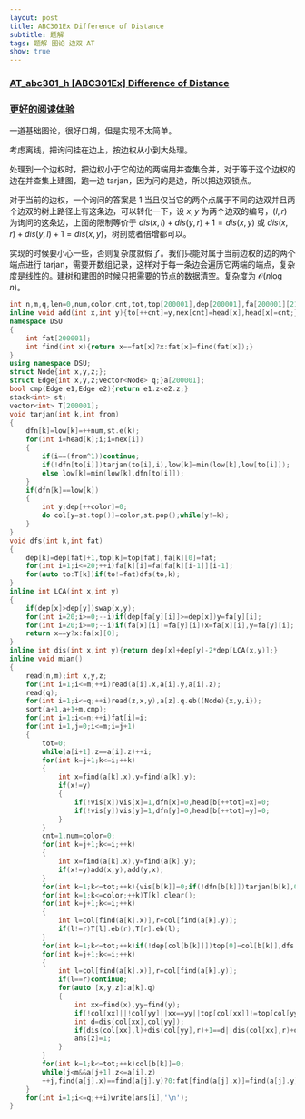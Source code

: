 ```yaml
---
layout: post
title: ABC301Ex Difference of Distance
subtitle: 题解
tags: 题解 图论 边双 AT
show: true
---
```


### [AT_abc301_h [ABC301Ex] Difference of Distance](https://www.luogu.com.cn/problem/AT_abc301_h)

### [更好的阅读体验](https://www.cnblogs.com/WrongAnswer90-home/p/17766886.html)

一道基础图论，很好口胡，但是实现不太简单。

考虑离线，把询问挂在边上，按边权从小到大处理。

处理到一个边权时，把边权小于它的边的两端用并查集合并，对于等于这个边权的边在并查集上建图，跑一边 tarjan，因为问的是边，所以把边双锁点。

对于当前的边权，一个询问的答案是 $1$ 当且仅当它的两个点属于不同的边双并且两个边双的树上路径上有这条边，可以转化一下，设 $x,y$ 为两个边双的编号，$(l,r)$ 为询问的这条边，上面的限制等价于 $dis(x,l)+dis(y,r)+1=dis(x,y)$ 或 $dis(x,r)+dis(y,l)+1=dis(x,y)$，树剖或者倍增都可以。

实现的时候要小心一些，否则复杂度就假了。我们只能对属于当前边权的边的两个端点进行 tarjan，需要开数组记录，这样对于每一条边会遍历它两端的端点，复杂度是线性的。建树和建图的时候只把需要的节点的数据清空。复杂度为 $\mathcal O(n\log n)$。

```cpp
int n,m,q,len=0,num,color,cnt,tot,top[200001],dep[200001],fa[200001][21],col[200001],head[200001],to[400001],nex[400001],vis[200001],dfn[200001],low[200001],b[200001],ans[200001];
inline void add(int x,int y){to[++cnt]=y,nex[cnt]=head[x],head[x]=cnt;}
namespace DSU
{
	int fat[200001];
	int find(int x){return x==fat[x]?x:fat[x]=find(fat[x]);}
}
using namespace DSU;
struct Node{int x,y,z;};
struct Edge{int x,y,z;vector<Node> q;}a[200001];
bool cmp(Edge e1,Edge e2){return e1.z<e2.z;}
stack<int> st;
vector<int> T[200001];
void tarjan(int k,int from)
{
	dfn[k]=low[k]=++num,st.e(k);
	for(int i=head[k];i;i=nex[i])
	{
		if(i==(from^1))continue;
		if(!dfn[to[i]])tarjan(to[i],i),low[k]=min(low[k],low[to[i]]);
		else low[k]=min(low[k],dfn[to[i]]);
	}
	if(dfn[k]==low[k])
	{
		int y;dep[++color]=0;
		do col[y=st.top()]=color,st.pop();while(y!=k);
	}
}
void dfs(int k,int fat)
{
	dep[k]=dep[fat]+1,top[k]=top[fat],fa[k][0]=fat;
	for(int i=1;i<=20;++i)fa[k][i]=fa[fa[k][i-1]][i-1];
	for(auto to:T[k])if(to!=fat)dfs(to,k);
}
inline int LCA(int x,int y)
{
	if(dep[x]>dep[y])swap(x,y);
	for(int i=20;i>=0;--i)if(dep[fa[y][i]]>=dep[x])y=fa[y][i];
	for(int i=20;i>=0;--i)if(fa[x][i]!=fa[y][i])x=fa[x][i],y=fa[y][i];
	return x==y?x:fa[x][0];
}
inline int dis(int x,int y){return dep[x]+dep[y]-2*dep[LCA(x,y)];}
inline void mian()
{
	read(n,m);int x,y,z;
	for(int i=1;i<=m;++i)read(a[i].x,a[i].y,a[i].z);
	read(q);
	for(int i=1;i<=q;++i)read(z,x,y),a[z].q.eb((Node){x,y,i});
	sort(a+1,a+1+m,cmp);
	for(int i=1;i<=n;++i)fat[i]=i;
	for(int i=1,j=0;i<=m;i=j+1)
	{
		tot=0;
		while(a[i+1].z==a[i].z)++i;
		for(int k=j+1;k<=i;++k)
		{
			int x=find(a[k].x),y=find(a[k].y);
			if(x!=y)
			{
				if(!vis[x])vis[x]=1,dfn[x]=0,head[b[++tot]=x]=0;
				if(!vis[y])vis[y]=1,dfn[y]=0,head[b[++tot]=y]=0;
			}
		}
		cnt=1,num=color=0;
		for(int k=j+1;k<=i;++k)
		{
			int x=find(a[k].x),y=find(a[k].y);
			if(x!=y)add(x,y),add(y,x);
		}
		for(int k=1;k<=tot;++k){vis[b[k]]=0;if(!dfn[b[k]])tarjan(b[k],0);}
		for(int k=1;k<=color;++k)T[k].clear();
		for(int k=j+1;k<=i;++k)
		{
			int l=col[find(a[k].x)],r=col[find(a[k].y)];
			if(l!=r)T[l].eb(r),T[r].eb(l);
		}
		for(int k=1;k<=tot;++k)if(!dep[col[b[k]]])top[0]=col[b[k]],dfs(col[b[k]],0);
		for(int k=j+1;k<=i;++k)
		{
			int l=col[find(a[k].x)],r=col[find(a[k].y)];
			if(l==r)continue;
			for(auto [x,y,z]:a[k].q)
			{
				int xx=find(x),yy=find(y);
				if(!col[xx]||!col[yy]||xx==yy||top[col[xx]]!=top[col[yy]])continue;
				int d=dis(col[xx],col[yy]);
				if(dis(col[xx],l)+dis(col[yy],r)+1==d||dis(col[xx],r)+dis(col[yy],l)+1==d)
				ans[z]=1;
			}
		}
		for(int k=1;k<=tot;++k)col[b[k]]=0;
		while(j<m&&a[j+1].z<=a[i].z)
		++j,find(a[j].x)==find(a[j].y)?0:fat[find(a[j].x)]=find(a[j].y);
	}
	for(int i=1;i<=q;++i)write(ans[i],'\n');
}
```